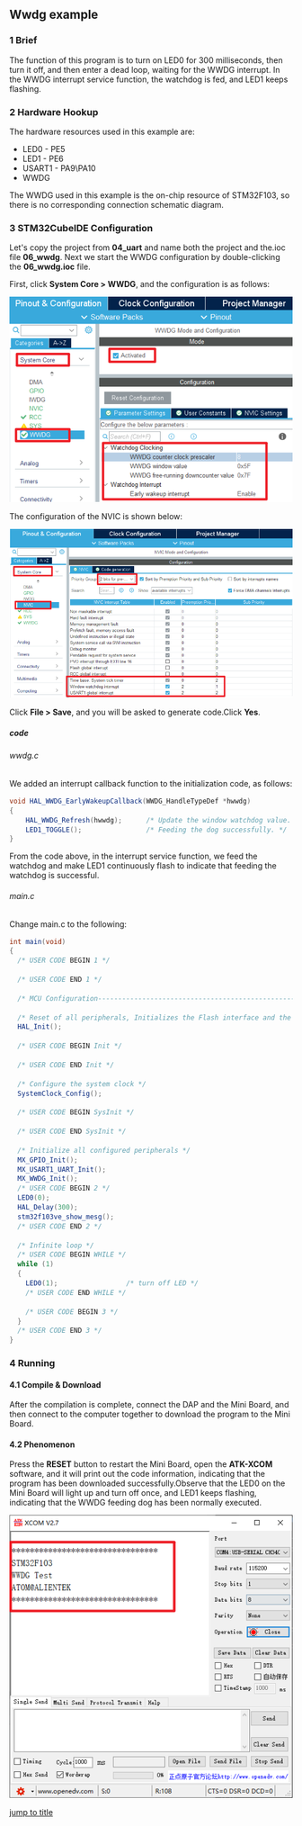 ## Wwdg example<a name="brief"></a>

### 1 Brief
The function of this program is to turn on LED0 for 300 milliseconds, then turn it off, and then enter a dead loop, waiting for the WWDG interrupt. In the WWDG interrupt service function, the watchdog is fed, and LED1 keeps flashing.
### 2 Hardware Hookup
The hardware resources used in this example are:
+ LED0 - PE5
+ LED1 - PE6
+ USART1 - PA9\PA10
+ WWDG

The WWDG used in this example is the on-chip resource of STM32F103, so there is no corresponding connection schematic diagram.

### 3 STM32CubeIDE Configuration

Let's copy the project from **04_uart** and name both the project and the.ioc file **06_wwdg**. Next we start the WWDG configuration by double-clicking the **06_wwdg.ioc** file.

First, click **System Core > WWDG**, and the configuration is as follows:

<img src="../../1_docs/3_figures/06_wwdg/01_config.png">

The configuration of the NVIC is shown below:

<img src="../../1_docs/3_figures/06_wwdg/02_nvic.png">

Click **File > Save**, and you will be asked to generate code.Click **Yes**.

##### code
###### wwdg.c
We added an interrupt callback function to the initialization code, as follows:
```c#
void HAL_WWDG_EarlyWakeupCallback(WWDG_HandleTypeDef *hwwdg)
{
    HAL_WWDG_Refresh(hwwdg);      /* Update the window watchdog value. */
    LED1_TOGGLE();                /* Feeding the dog successfully. */
}
```
From the code above, in the interrupt service function, we feed the watchdog and make LED1 continuously flash to indicate that feeding the watchdog is successful.

###### main.c
Change main.c to the following:
```c#
int main(void)
{
  /* USER CODE BEGIN 1 */

  /* USER CODE END 1 */

  /* MCU Configuration--------------------------------------------------------*/

  /* Reset of all peripherals, Initializes the Flash interface and the Systick. */
  HAL_Init();

  /* USER CODE BEGIN Init */

  /* USER CODE END Init */

  /* Configure the system clock */
  SystemClock_Config();

  /* USER CODE BEGIN SysInit */

  /* USER CODE END SysInit */

  /* Initialize all configured peripherals */
  MX_GPIO_Init();
  MX_USART1_UART_Init();
  MX_WWDG_Init();
  /* USER CODE BEGIN 2 */
  LED0(0);
  HAL_Delay(300);
  stm32f103ve_show_mesg();
  /* USER CODE END 2 */

  /* Infinite loop */
  /* USER CODE BEGIN WHILE */
  while (1)
  {
    LED0(1);                 /* turn off LED */
    /* USER CODE END WHILE */

    /* USER CODE BEGIN 3 */
  }
  /* USER CODE END 3 */
}
```


### 4 Running
#### 4.1 Compile & Download
After the compilation is complete, connect the DAP and the Mini Board, and then connect to the computer together to download the program to the Mini Board.
#### 4.2 Phenomenon
Press the **RESET** button to restart the Mini Board, open the **ATK-XCOM** software, and it will print out the code information, indicating that the program has been downloaded successfully.Observe that the LED0 on the Mini Board will light up and turn off once, and LED1 keeps flashing, indicating that the WWDG feeding dog has been normally executed.

<img src="../../1_docs/3_figures/06_wwdg/03_xcom.png">

[jump to title](#brief)


